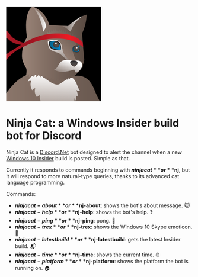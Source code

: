 ![](src/avatar.png?raw=true)

# Ninja Cat: a Windows Insider build bot for Discord
Ninja Cat is a [Discord.Net](https://github.com/RogueException/Discord.Net) bot designed to alert the channel when a new [Windows 10 Insider](https://insider.windows.com/) build is posted. Simple as that.

Currently it responds to commands beginning with **$ninjacat** or **$nj**, but it will respond to more natural-type queries, thanks to its advanced cat language programming.

Commands:
* **$ninjacat-about** or **$nj-about**: shows the bot's about message. :cat:
* **$ninjacat-help** or **$nj-help**: shows the bot's help. :question:
* **$ninjacat-ping** or **$nj-ping**: pong. :ping_pong:
* **$ninjacat-trex** or **$nj-trex**: shows the Windows 10 Skype emoticon. :gift:
* **$ninjacat-latestbuild** or **$nj-latestbuild**: gets the latest Insider build. :mailbox_with_mail:
* **$ninjacat-time** or **$nj-time**: shows the current time. :alarm_clock:
* **$ninjacat-platform** or **$nj-platform**: shows the platform the bot is running on. :house:
